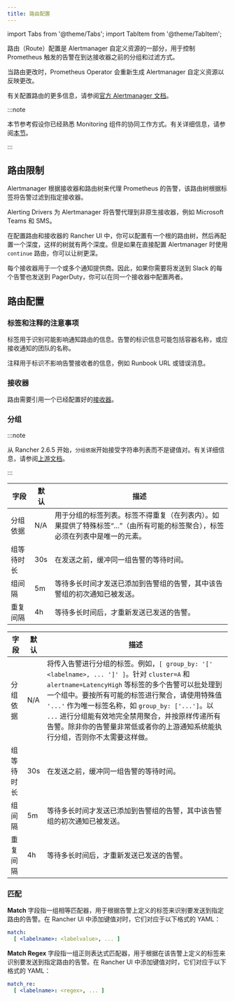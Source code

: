 ```yaml
---
title: 路由配置
---
```


import Tabs from '@theme/Tabs';
import TabItem from '@theme/TabItem';

路由（Route）配置是 Alertmanager 自定义资源的一部分，用于控制 Prometheus 触发的告警在到达接收器之前的分组和过滤方式。

当路由更改时，Prometheus Operator 会重新生成 Alertmanager 自定义资源以反映更改。

有关配置路由的更多信息，请参阅[官方 Alertmanager 文档](https://www.prometheus.io/docs/alerting/latest/configuration/#route)。

:::note

本节参考假设你已经熟悉 Monitoring 组件的协同工作方式。有关详细信息，请参阅[本节](../../explanations/integrations-in-rancher/monitoring-and-alerting/how-monitoring-works.md)。

:::



## 路由限制

Alertmanager 根据接收器和路由树来代理 Prometheus 的告警，该路由树根据标签将告警过滤到指定接收器。

Alerting Drivers 为 Alertmanager 将告警代理到非原生接收器，例如 Microsoft Teams 和 SMS。

在配置路由和接收器的 Rancher UI 中，你可以配置有一个根的路由树，然后再配置一个深度，这样的树就有两个深度。但是如果在直接配置 Alertmanager 时使用 `continue` 路由，你可以让树更深。

每个接收器用于一个或多个通知提供商。因此，如果你需要将发送到 Slack 的每个告警也发送到 PagerDuty，你可以在同一个接收器中配置两者。

## 路由配置

### 标签和注释的注意事项

标签用于识别可能影响通知路由的信息。告警的标识信息可能包括容器名称，或应接收通知的团队的名称。

注释用于标识不影响告警接收者的信息，例如 Runbook URL 或错误消息。


### 接收器
路由需要引用一个已经配置好的[接收器](#接收器配置)。

### 分组

<Tabs>
<TabItem value="Rancher v2.6.5+">

:::note

从 Rancher 2.6.5 开始，`分组依据`开始接受字符串列表而不是键值对。有关详细信息，请参阅[上游文档](https://github.com/prometheus-operator/prometheus-operator/blob/main/Documentation/api.md#route)。

:::

| 字段 | 默认 | 描述 |
|-------|--------------|---------|
| 分组依据 | N/A | 用于分组的标签列表。标签不得重复（在列表内）。如果提供了特殊标签“...”（由所有可能的标签聚合），标签必须在列表中是唯一的元素。 |
| 组等待时长 | 30s | 在发送之前，缓冲同一组告警的等待时间。 |
| 组间隔 | 5m | 等待多长时间才发送已添加到告警组的告警，其中该告警组的初次通知已被发送。 |
| 重复间隔 | 4h | 等待多长时间后，才重新发送已发送的告警。 |

</TabItem>
<TabItem value="Rancher v2.6.5 之前的版本">

| 字段 | 默认 | 描述 |
|-------|--------------|---------|
| 分组依据 | N/A | 将传入告警进行分组的标签。例如，`[ group_by: '[' <labelname>, ... ']' ]`。针对 `cluster=A` 和 `alertname=LatencyHigh` 等标签的多个告警可以批处理到一个组中。要按所有可能的标签进行聚合，请使用特殊值 `'...'` 作为唯一标签名称，如 `group_by: ['...']`。以 `...` 进行分组能有效地完全禁用聚合，并按原样传递所有告警。除非你的告警量非常低或者你的上游通知系统能执行分组，否则你不太需要这样做。 |
| 组等待时长 | 30s | 在发送之前，缓冲同一组告警的等待时间。 |
| 组间隔 | 5m | 等待多长时间才发送已添加到告警组的告警，其中该告警组的初次通知已被发送。 |
| 重复间隔 | 4h | 等待多长时间后，才重新发送已发送的告警。 |

</TabItem>
</Tabs>



### 匹配

**Match** 字段指一组相等匹配器，用于根据告警上定义的标签来识别要发送到指定路由的告警。在 Rancher UI 中添加键值对时，它们对应于以下格式的 YAML：

```yaml
match:
  [ <labelname>: <labelvalue>, ... ]
```

**Match Regex** 字段指一组正则表达式匹配器，用于根据在该告警上定义的标签来识别要发送到指定路由的告警。在 Rancher UI 中添加键值对时，它们对应于以下格式的 YAML：

```yaml
match_re:
  [ <labelname>: <regex>, ... ]
```
